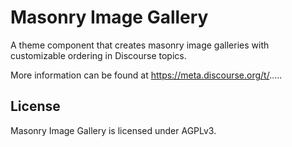# Masonry Image Gallery

A theme component that creates masonry image galleries with customizable ordering in Discourse topics.

More information can be found at https://meta.discourse.org/t/.....

## License

Masonry Image Gallery is licensed under AGPLv3.

